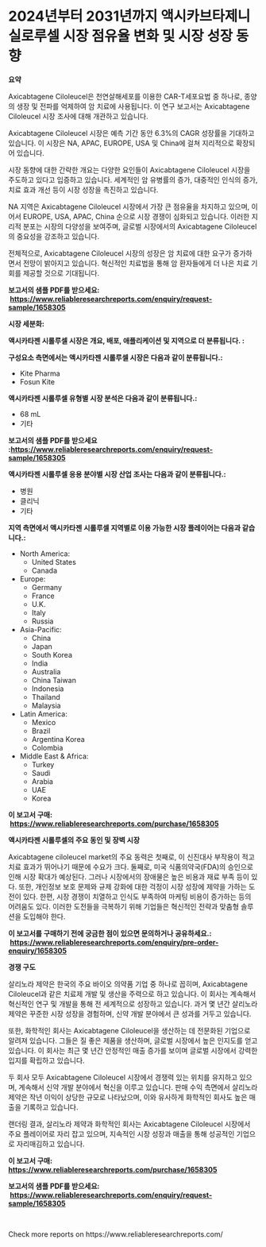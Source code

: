 <p><h1>2024년부터 2031년까지 액시카브타제니 실로루셀 시장 점유율 변화 및 시장 성장 동향</h1></p><p><strong>요약</strong></p>
<p><p>Axicabtagene Ciloleucel은 천연살해세포를 이용한 CAR-T세포요법 중 하나로, 종양의 생장 및 전파를 억제하여 암 치료에 사용됩니다. 이 연구 보고서는 Axicabtagene Ciloleucel 시장 조사에 대해 개관하고 있습니다.</p><p>Axicabtagene Ciloleucel 시장은 예측 기간 동안 6.3%의 CAGR 성장률을 기대하고 있습니다. 이 시장은 NA, APAC, EUROPE, USA 및 China에 걸쳐 지리적으로 확장되어 있습니다.</p><p>시장 동향에 대한 간략한 개요는 다양한 요인들이 Axicabtagene Ciloleucel 시장을 주도하고 있다고 입증하고 있습니다. 세계적인 암 유병률의 증가, 대중적인 인식의 증가, 치료 효과 개선 등이 시장 성장을 촉진하고 있습니다.</p><p>NA 지역은 Axicabtagene Ciloleucel 시장에서 가장 큰 점유율을 차지하고 있으며, 이어서 EUROPE, USA, APAC, China 순으로 시장 경쟁이 심화되고 있습니다. 이러한 지리적 분포는 시장의 다양성을 보여주며, 글로벌 시장에서의 Axicabtagene Ciloleucel의 중요성을 강조하고 있습니다. </p><p>전체적으로, Axicabtagene Ciloleucel 시장의 성장은 암 치료에 대한 요구가 증가하면서 전망이 밝아지고 있습니다. 혁신적인 치료법을 통해 암 환자들에게 더 나은 치료 기회를 제공할 것으로 기대됩니다.</p></p>
<p><strong>보고서의 샘플 PDF를 받으세요: &nbsp;<a href="https://www.reliableresearchreports.com/enquiry/request-sample/1658305">https://www.reliableresearchreports.com/enquiry/request-sample/1658305</a></strong></p>
<p><strong>시장 세분화:</strong></p>
<p><strong> 액시카타젠 시롤루셀 시장은 개요, 배포, 애플리케이션 및 지역으로 더 분류됩니다. :</strong></p>
<p><strong>구성요소 측면에서는 액시카타젠 시롤루셀 시장은 다음과 같이 분류됩니다.:</strong></p>
<p><ul><li>Kite Pharma</li><li>Fosun Kite</li></ul></p>
<p><strong> 액시카타젠 시롤루셀 유형별 시장 분석은 다음과 같이 분류됩니다.:</strong></p>
<p><ul><li>68 mL</li><li>기타</li></ul></p>
<p><strong>보고서의 샘플 PDF를 받으세요 :<a href="https://www.reliableresearchreports.com/enquiry/request-sample/1658305">https://www.reliableresearchreports.com/enquiry/request-sample/1658305</a></strong></p>
<p><strong> 액시카타젠 시롤루셀 응용 분야별 시장 산업 조사는 다음과 같이 분류됩니다.:</strong></p>
<p><ul><li>병원</li><li>클리닉</li><li>기타</li></ul></p>
<p><strong>지역 측면에서 액시카타젠 시롤루셀 지역별로 이용 가능한 시장 플레이어는 다음과 같습니다.:</strong></p>
<p><ul>
    <li>
        North America:
        <ul>
            <li>United States</li>
            <li>Canada</li>
        </ul>
    </li>
    <li>
        Europe:
        <ul>
            <li>Germany</li>
            <li>France</li>
            <li>U.K.</li>
            <li>Italy</li>
            <li>Russia</li>
        </ul>
    </li>
    <li>
        Asia-Pacific:
        <ul>
            <li>China</li>
            <li>Japan</li>
            <li>South Korea</li>
            <li>India</li>
            <li>Australia</li>
            <li>China Taiwan</li>
            <li>Indonesia</li>
            <li>Thailand</li>
            <li>Malaysia</li>
        </ul>
    </li>
    <li>
        Latin America:
        <ul>
            <li>Mexico</li>
            <li>Brazil</li>
            <li>Argentina Korea</li>
            <li>Colombia</li>
        </ul>
    </li>
    <li>
        Middle East & Africa:
        <ul>
            <li>Turkey</li>
            <li>Saudi</li>
            <li>Arabia</li>
            <li>UAE</li>
            <li>Korea</li>
        </ul>
    </li>
    </ul></p>
<p><strong>이 보고서 구매: &nbsp;<a href="https://www.reliableresearchreports.com/purchase/1658305">https://www.reliableresearchreports.com/purchase/1658305</a></strong></p>
<p><strong>액시카타젠 시롤루셀의 주요 동인 및 장벽 시장</strong></p>
<p><p>Axicabtagene ciloleucel market의 주요 동력은 첫째로, 이 신진대사 부작용이 적고 치료 효과가 뛰어나기 때문에 수요가 크다. 둘째로, 미국 식품의약국(FDA)의 승인으로 인해 시장 확대가 예상된다. 그러나 시장에서의 장애물은 높은 비용과 재료 부족 등이 있다. 또한, 개인정보 보호 문제와 규제 강화에 대한 걱정이 시장 성장에 제약을 가하는 도전이 있다. 한편, 시장 경쟁이 치열하고 인식도 부족하여 마케팅 비용이 증가하는 등의 어려움도 있다. 이러한 도전들을 극복하기 위해 기업들은 혁신적인 전략과 맞춤형 솔루션을 도입해야 한다.</p></p>
<p><strong>이 보고서를 구매하기 전에 궁금한 점이 있으면 문의하거나 공유하세요.: &nbsp;<a href="https://www.reliableresearchreports.com/enquiry/pre-order-enquiry/1658305">https://www.reliableresearchreports.com/enquiry/pre-order-enquiry/1658305</a></strong></p>
<p><strong>경쟁 구도</strong></p>
<p><p>살리노라 제약은 한국의 주요 바이오 의약품 기업 중 하나로 꼽히며, Axicabtagene Ciloleucel과 같은 치료제 개발 및 생산을 주력으로 하고 있습니다. 이 회사는 계속해서 혁신적인 연구 및 개발을 통해 전 세계적으로 성장하고 있습니다. 과거 몇 년간 살리노라 제약은 꾸준한 시장 성장을 경험하며, 신약 개발 분야에서 큰 성과를 거두고 있습니다.</p><p>또한, 화학적인 회사는 Axicabtagene Ciloleucel을 생산하는 데 전문화된 기업으로 알려져 있습니다. 그들은 질 좋은 제품을 생산하며, 글로벌 시장에서 높은 인지도를 얻고 있습니다. 이 회사는 최근 몇 년간 안정적인 매출 증가를 보이며 글로벌 시장에서 강력한 입지를 확립하고 있습니다.</p><p>두 회사 모두 Axicabtagene Ciloleucel 시장에서 경쟁력 있는 위치를 유지하고 있으며, 계속해서 신약 개발 분야에서 혁신을 이루고 있습니다. 판매 수익 측면에서 살리노라 제약은 작년 이익이 상당한 규모로 나타났으며, 이와 유사하게 화학적인 회사도 높은 매출을 기록하고 있습니다.</p><p>랜더링 결과, 살리노라 제약과 화학적인 회사는 Axicabtagene Ciloleucel 시장에서 주요 플레이어로 자리 잡고 있으며, 지속적인 시장 성장과 매출을 통해 성공적인 기업으로 자리매김하고 있습니다.</p></p>
<p><strong>이 보고서 구매: &nbsp; <a href="https://www.reliableresearchreports.com/purchase/1658305">https://www.reliableresearchreports.com/purchase/1658305</a></strong></p>
<p><strong>보고서의 샘플 PDF를 받으세요: &nbsp;<a href="https://www.reliableresearchreports.com/enquiry/request-sample/1658305">https://www.reliableresearchreports.com/enquiry/request-sample/1658305</a></strong><strong></strong></p>
<p>&nbsp;</p>
<p>Check more reports on https://www.reliableresearchreports.com/</p>